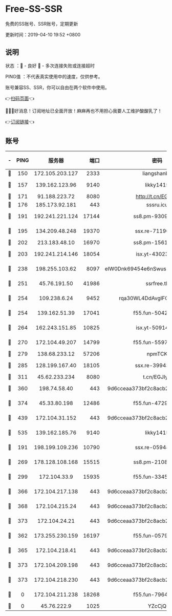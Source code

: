 # Free-SS-SSR

免费的SS账号、SSR账号，定期更新

更新时间：2019-04-10 19:52 +0800

## 说明

状态     ：🙂 - 良好 🙁 - 多次连接失败或连接超时

PING值   ：不代表真实使用中的速度，仅供参考。

账号兼容SS、SSR，你可以自由在两个软件中使用。

👉[扫码页面](https://liesauer.github.io/Free-SS-SSR/)👈

🎉🎉🎉好消息！订阅地址已全面开放！麻麻再也不用担心我要人工维护酸酸乳了！

👉[订阅链接](https://www.liesauer.net/yogurt/subscribe?ACCESS_TOKEN=DAYxR3mMaZAsaqUb)👈

## 账号

|-|PING|服务器|端口|密码|加密方式|区域|
|:----:|:----:|:-----:|-----:|:----:|:----:|:----:|
|🙂|150|172.105.203.127|2333|liangshanbo|chacha20|JP|
|🙂|157|139.162.123.96|9140|likky1415|aes-256-cfb|JP|
|🙂|171|91.188.223.72|8080|http://t.cn/EGJIyrl|rc4-md5|RU|
|🙂|176|185.173.92.181|443|sssru.icu|rc4-md5|RU|
|🙂|191|192.241.221.124|17144|ss8.pm-93097895|aes-256-cfb|US|
|🙂|195|134.209.48.248|19370|ssx.re-71190456|aes-256-cfb|US|
|🙂|202|213.183.48.10|16970|ss8.pm-15616359|rc4-md5|RU|
|🙂|203|192.241.214.146|18054|isx.yt-43023960|aes-256-cfb|US|
|🙂|238|198.255.103.62|8097|eIW0Dnk69454e6nSwuspv9DmS201tQ0D|aes-256-cfb|US|
|🙂|251|45.76.191.50|41986|ssrfree.tk|aes-256-cfb|SG|
|🙂|254|109.238.6.24|9452|rqa30WL4DdAvgIFG6Fs3znzTa|aes-256-cfb|FR|
|🙂|254|139.162.51.39|17041|f55.fun-50424161|aes-256-cfb|SG|
|🙂|264|162.243.151.85|10825|isx.yt-50914183|aes-256-cfb|US|
|🙂|270|172.104.49.207|14799|f55.fun-55970849|aes-256-cfb|SG|
|🙂|279|138.68.233.12|57206|npmTCK|rc4-md5|US|
|🙂|285|128.199.167.40|18105|ssx.re-39943792|aes-256-cfb|SG|
|🙂|311|45.62.233.234|8080|t.cn/EGJIyrl|rc4-md5|CA|
|🙂|360|198.74.58.40|443|9d6cceaa373bf2c8acb22e60b6a58be6|aes-256-cfb|US|
|🙂|374|45.33.80.198|12486|f55.fun-47295730|aes-256-cfb|US|
|🙂|439|172.104.31.152|443|9d6cceaa373bf2c8acb22e60b6a58be6|aes-256-cfb|US|
|🙂|535|139.162.185.76|9140|likky1415|aes-256-cfb|DE|
|🙂|191|198.199.109.236|10790|ssx.re-05948231|aes-256-cfb|US|
|🙂|269|178.128.108.168|15515|ss8.pm-21081633|aes-256-cfb|SG|
|🙂|299|172.104.33.9|15935|f55.fun-33454458|aes-256-cfb|SG|
|🙂|366|172.104.217.138|443|9d6cceaa373bf2c8acb22e60b6a58be6|aes-256-cfb|US|
|🙂|368|172.104.215.24|443|9d6cceaa373bf2c8acb22e60b6a58be6|aes-256-cfb|US|
|🙂|373|172.104.24.21|443|9d6cceaa373bf2c8acb22e60b6a58be6|aes-256-cfb|US|
|🙁|362|173.255.230.159|16197|f55.fun-05795895|aes-256-cfb|US|
|🙁|365|172.104.218.41|443|9d6cceaa373bf2c8acb22e60b6a58be6|aes-256-cfb|US|
|🙁|373|172.104.209.198|443|9d6cceaa373bf2c8acb22e60b6a58be6|aes-256-cfb|US|
|🙁|373|172.104.218.230|443|9d6cceaa373bf2c8acb22e60b6a58be6|aes-256-cfb|US|
|🙁|0|172.104.211.238|18268|f55.fun-79645035|aes-256-cfb|US|
|🙁|0|45.76.222.9|1025|YZcCjQ|rc4-md5|JP|
